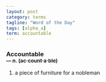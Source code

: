 ```yaml
---
layout: post
category: terms
tagline: "Word of the Day"
tags: [alpha_a]
term: accountable
---
```


<h3>Accountable<br/> <small>&mdash; n. (ac<span>&middot;</span>count<span>&middot;</span>a<span>&middot;</span>ble)</small></h3>
<p><ol>
<li>a piece of furniture for a nobleman</li>
</ol></p>
